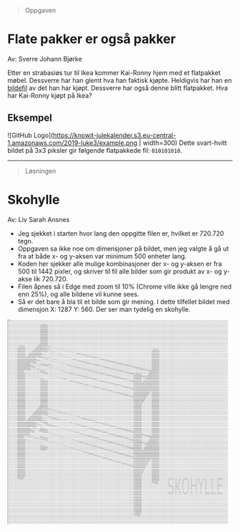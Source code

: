 > Oppgaven

# Flate pakker er også pakker

Av: Sverre Johann Bjørke

Etter en strabasiøs tur til Ikea kommer Kai-Ronny hjem med et flatpakket møbel. Dessverre har han glemt hva han faktisk kjøpte. Heldigvis har han en [bildefil](https://knowit-julekalender.s3.eu-central-1.amazonaws.com/2019-luke3/img.txt) av det han har kjøpt. Dessverre har også denne blitt flatpakket. Hva har Kai-Ronny kjøpt på Ikea?

## Eksempel

![GitHub Logo](https://knowit-julekalender.s3.eu-central-1.amazonaws.com/2019-luke3/example.png | width=300)
Dette svart-hvitt bildet på 3x3 piksler gir følgende flatpakkede fil: `010101010`.

---

> Løsningen

# Skohylle

Av: Liv Sarah Ansnes

* Jeg sjekket i starten hvor lang den oppgitte filen er, hvilket er 720.720 tegn. 
* Oppgaven sa ikke noe om dimensjoner på bildet, men jeg valgte å gå ut fra at både x- og y-aksen var minimum 500 enheter lang.
* Koden her sjekker alle mulige kombinasjoner der x- og y-aksen er fra 500 til 1442 pixler, og skriver til fil alle bilder som gir produkt av x- og y-akse lik 720.720.
* Filen åpnes så i Edge med zoom til 10% (Chrome ville ikke gå lengre ned enn 25%), og alle bildene vil kunne sees. 
* Så er det bare å bla til et bilde som gir mening. I dette tilfellet bildet med dimensjon X: 1287 Y: 560. Der ser man tydelig en skohylle. 

![Skohylle](./Luke3/skohylle.jpg)